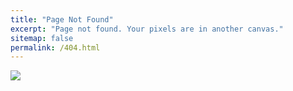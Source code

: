 ```yaml
---
title: "Page Not Found"
excerpt: "Page not found. Your pixels are in another canvas."
sitemap: false
permalink: /404.html
---
```


![](https://www.f-nakata.com/wp-content/uploads/2021/02/Cara-Masuk-Website-Yang-Sibuk-2.png)